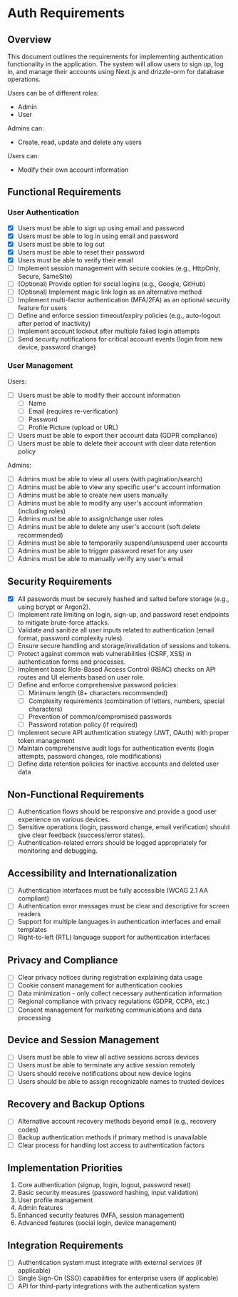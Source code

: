 # Auth Requirements

## Overview

This document outlines the requirements for implementing authentication functionality in the application. The system will allow users to sign up, log in, and manage their accounts using Next.js and drizzle-orm for database operations.

Users can be of different roles:

- Admin
- User

Admins can:

- Create, read, update and delete any users

Users can:

- Modify their own account information

## Functional Requirements

### User Authentication

- [x] Users must be able to sign up using email and password
- [x] Users must be able to log in using email and password
- [x] Users must be able to log out
- [x] Users must be able to reset their password
- [x] Users must be able to verify their email
- [ ] Implement session management with secure cookies (e.g., HttpOnly, Secure, SameSite)
- [ ] (Optional) Provide option for social logins (e.g., Google, GitHub)
- [ ] (Optional) Implement magic link login as an alternative method
- [ ] Implement multi-factor authentication (MFA/2FA) as an optional security feature for users
- [ ] Define and enforce session timeout/expiry policies (e.g., auto-logout after period of inactivity)
- [ ] Implement account lockout after multiple failed login attempts
- [ ] Send security notifications for critical account events (login from new device, password change)

### User Management

Users:

- [ ] Users must be able to modify their account information
  - [ ] Name
  - [ ] Email (requires re-verification)
  - [ ] Password
  - [ ] Profile Picture (upload or URL)
- [ ] Users must be able to export their account data (GDPR compliance)
- [ ] Users must be able to delete their account with clear data retention policy

Admins:

- [ ] Admins must be able to view all users (with pagination/search)
- [ ] Admins must be able to view any specific user's account information
- [ ] Admins must be able to create new users manually
- [ ] Admins must be able to modify any user's account information (including roles)
- [ ] Admins must be able to assign/change user roles
- [ ] Admins must be able to delete any user's account (soft delete recommended)
- [ ] Admins must be able to temporarily suspend/unsuspend user accounts
- [ ] Admins must be able to trigger password reset for any user
- [ ] Admins must be able to manually verify any user's email

## Security Requirements

- [x] All passwords must be securely hashed and salted before storage (e.g., using bcrypt or Argon2).
- [ ] Implement rate limiting on login, sign-up, and password reset endpoints to mitigate brute-force attacks.
- [ ] Validate and sanitize all user inputs related to authentication (email format, password complexity rules).
- [ ] Ensure secure handling and storage/invalidation of sessions and tokens.
- [ ] Protect against common web vulnerabilities (CSRF, XSS) in authentication forms and processes.
- [ ] Implement basic Role-Based Access Control (RBAC) checks on API routes and UI elements based on user role.
- [ ] Define and enforce comprehensive password policies:
  - [ ] Minimum length (8+ characters recommended)
  - [ ] Complexity requirements (combination of letters, numbers, special characters)
  - [ ] Prevention of common/compromised passwords
  - [ ] Password rotation policy (if required)
- [ ] Implement secure API authentication strategy (JWT, OAuth) with proper token management
- [ ] Maintain comprehensive audit logs for authentication events (login attempts, password changes, role modifications)
- [ ] Define data retention policies for inactive accounts and deleted user data

## Non-Functional Requirements

- [ ] Authentication flows should be responsive and provide a good user experience on various devices.
- [ ] Sensitive operations (login, password change, email verification) should give clear feedback (success/error states).
- [ ] Authentication-related errors should be logged appropriately for monitoring and debugging.

## Accessibility and Internationalization

- [ ] Authentication interfaces must be fully accessible (WCAG 2.1 AA compliant)
- [ ] Authentication error messages must be clear and descriptive for screen readers
- [ ] Support for multiple languages in authentication interfaces and email templates
- [ ] Right-to-left (RTL) language support for authentication interfaces

## Privacy and Compliance

- [ ] Clear privacy notices during registration explaining data usage
- [ ] Cookie consent management for authentication cookies
- [ ] Data minimization - only collect necessary authentication information
- [ ] Regional compliance with privacy regulations (GDPR, CCPA, etc.)
- [ ] Consent management for marketing communications and data processing

## Device and Session Management

- [ ] Users must be able to view all active sessions across devices
- [ ] Users must be able to terminate any active session remotely
- [ ] Users should receive notifications about new device logins
- [ ] Users should be able to assign recognizable names to trusted devices

## Recovery and Backup Options

- [ ] Alternative account recovery methods beyond email (e.g., recovery codes)
- [ ] Backup authentication methods if primary method is unavailable
- [ ] Clear process for handling lost access to authentication factors

## Implementation Priorities

1. Core authentication (signup, login, logout, password reset)
2. Basic security measures (password hashing, input validation)
3. User profile management
4. Admin features
5. Enhanced security features (MFA, session management)
6. Advanced features (social login, device management)

## Integration Requirements

- [ ] Authentication system must integrate with external services (if applicable)
- [ ] Single Sign-On (SSO) capabilities for enterprise users (if applicable)
- [ ] API for third-party integrations with the authentication system
